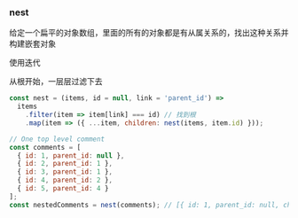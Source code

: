 ### nest

给定一个扁平的对象数组，里面的所有的对象都是有从属关系的，找出这种关系并构建嵌套对象

使用迭代

从根开始，一层层过滤下去

```js
const nest = (items, id = null, link = 'parent_id') =>
  items
    .filter(item => item[link] === id) // 找到根
    .map(item => ({ ...item, children: nest(items, item.id) }));
```

```js
// One top level comment
const comments = [
  { id: 1, parent_id: null },
  { id: 2, parent_id: 1 },
  { id: 3, parent_id: 1 },
  { id: 4, parent_id: 2 },
  { id: 5, parent_id: 4 }
];
const nestedComments = nest(comments); // [{ id: 1, parent_id: null, children: [...] }]
```
